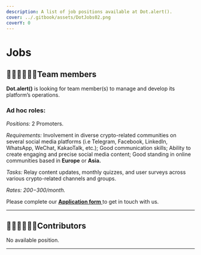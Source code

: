 ```yaml
---
description: A list of job positions available at Dot.alert().
cover: ../.gitbook/assets/DotJobs02.png
coverY: 0
---
```


# Jobs

## 👩🏿‍💻👨🏼‍💻**Team members**

**Dot.alert()** is looking for team member(s) to manage and develop its platform’s operations.

### Ad hoc roles:

_Positions:_ 2 Promoters.

_Requirements:_ Involvement in diverse crypto-related communities on several social media platforms (i.e Telegram, Facebook, LinkedIn, WhatsApp, WeChat, KakaoTalk, etc.); Good communication skills; Ability to create engaging and precise social media content; Good standing in online communities based in **Europe** or **Asia.**

_Tasks:_ Relay content updates, monthly quizzes, and user surveys across various crypto-related channels and groups.&#x20;

_Rates: $200-$300/month._

Please complete our [**Application form** ](https://forms.gle/rdpbd6sQNYMoui1w9)to get in touch with us.

****

## 👨🏻‍💼👩🏾‍💼Contributors

No available position.

****
